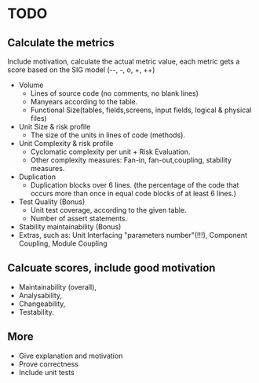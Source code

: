 # TODO

## Calculate the metrics
Include motivation, calculate the actual metric value, each metric gets a score based on the SIG model (--, -, o, +, ++)

- Volume
  - Lines of source code (no comments, no blank lines)
  - Manyears according to the table.
  - Functional Size(tables, fields,screens, input fields, logical & physical files)
- Unit Size & risk profile
  - The size of the units in lines of code (methods).
- Unit Complexity & risk profile
  - Cyclomatic complexity per unit + Risk Evaluation.
  - Other complexity measures: Fan-in, fan-out,coupling, stability measures.
- Duplication
  - Duplication blocks over 6 lines. (the percentage of the code that occurs more than once in equal code blocks of at least 6 lines.)
- Test Quality (Bonus)
  - Unit test coverage, according to the given table.
  - Number of assert statements.
- Stability maintainability (Bonus)
- Extras, such as: Unit Interfacing "parameters number"(!!!), Component Coupling, Module Coupling

## Calcuate scores, include good motivation
- Maintainability (overall),
- Analysability,
- Changeability,
- Testability.

## More
- Give explanation and motivation
- Prove correctness
- Include unit tests
